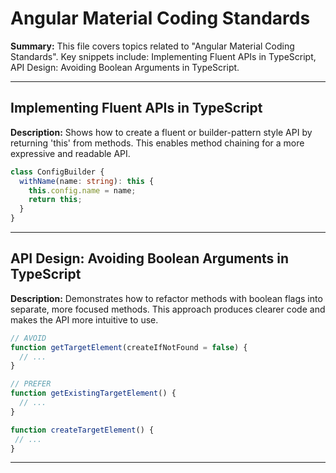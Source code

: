 # Angular Material Coding Standards

**Summary:** This file covers topics related to "Angular Material Coding Standards". Key snippets include: Implementing Fluent APIs in TypeScript, API Design: Avoiding Boolean Arguments in TypeScript.

---

## Implementing Fluent APIs in TypeScript

**Description:** Shows how to create a fluent or builder-pattern style API by returning 'this' from methods. This enables method chaining for a more expressive and readable API.

```typescript
class ConfigBuilder {
  withName(name: string): this {
    this.config.name = name;
    return this;
  }
}
```

---

## API Design: Avoiding Boolean Arguments in TypeScript

**Description:** Demonstrates how to refactor methods with boolean flags into separate, more focused methods. This approach produces clearer code and makes the API more intuitive to use.

```typescript
// AVOID
function getTargetElement(createIfNotFound = false) {
  // ...
}
```

```typescript
// PREFER
function getExistingTargetElement() {
  // ...
}

function createTargetElement() {
 // ...
}
```

---